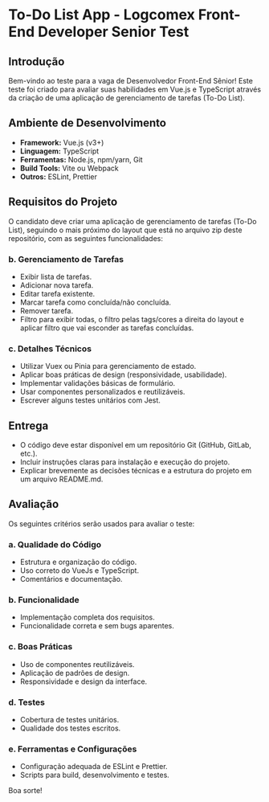 # To-Do List App - Logcomex Front-End Developer Senior Test

## Introdução
Bem-vindo ao teste para a vaga de Desenvolvedor Front-End Sênior! Este teste foi criado para avaliar suas habilidades em Vue.js e TypeScript através da criação de uma aplicação de gerenciamento de tarefas (To-Do List).

## Ambiente de Desenvolvimento
- **Framework:** Vue.js (v3+)
- **Linguagem:** TypeScript
- **Ferramentas:** Node.js, npm/yarn, Git
- **Build Tools:** Vite ou Webpack
- **Outros:** ESLint, Prettier

## Requisitos do Projeto
O candidato deve criar uma aplicação de gerenciamento de tarefas (To-Do List), seguindo o mais próximo do layout que está no arquivo zip deste repositório, com as seguintes funcionalidades:

### b. Gerenciamento de Tarefas
- Exibir lista de tarefas.
- Adicionar nova tarefa.
- Editar tarefa existente.
- Marcar tarefa como concluída/não concluída.
- Remover tarefa.
- Filtro para exibir todas, o filtro pelas tags/cores a direita do layout e aplicar filtro que vai esconder as tarefas concluídas.

### c. Detalhes Técnicos
- Utilizar Vuex ou Pinia para gerenciamento de estado.
- Aplicar boas práticas de design (responsividade, usabilidade).
- Implementar validações básicas de formulário.
- Usar componentes personalizados e reutilizáveis.
- Escrever alguns testes unitários com Jest.

## Entrega
- O código deve estar disponível em um repositório Git (GitHub, GitLab, etc.).
- Incluir instruções claras para instalação e execução do projeto.
- Explicar brevemente as decisões técnicas e a estrutura do projeto em um arquivo README.md.

## Avaliação
Os seguintes critérios serão usados para avaliar o teste:

### a. Qualidade do Código
- Estrutura e organização do código.
- Uso correto do VueJs e TypeScript.
- Comentários e documentação.

### b. Funcionalidade
- Implementação completa dos requisitos.
- Funcionalidade correta e sem bugs aparentes.

### c. Boas Práticas
- Uso de componentes reutilizáveis.
- Aplicação de padrões de design.
- Responsividade e design da interface.

### d. Testes
- Cobertura de testes unitários.
- Qualidade dos testes escritos.

### e. Ferramentas e Configurações
- Configuração adequada de ESLint e Prettier.
- Scripts para build, desenvolvimento e testes.

Boa sorte!